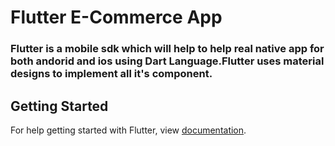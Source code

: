 # Flutter E-Commerce App

### Flutter is a mobile sdk which will help to help real native app for both andorid and ios using Dart Language.Flutter uses material designs to implement all it's component.


## Getting Started

For help getting started with Flutter, view 
[documentation](https://flutter.io/).
